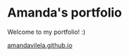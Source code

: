 # Amanda's portfolio

Welcome to my portfolio! :)

<a href="https://amandavilela.github.io" target="_blank">amandavilela.github.io</a>
